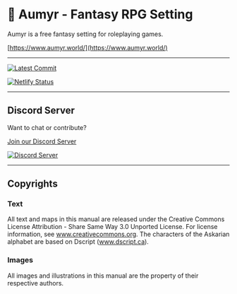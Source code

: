 # 📜 Aumyr - Fantasy RPG Setting

Aumyr is a free fantasy setting for roleplaying games.

[https://www.aumyr.world/](https://www.aumyr.world/)

---

[![Latest Commit](https://img.shields.io/github/last-commit/bertolinimarco/aumyr-rpg-setting/master.svg)](https://img.shields.io/github/last-commit/bertolinimarco/aumyr-rpg-setting/master.svg)

[![Netlify Status](https://api.netlify.com/api/v1/badges/d7e3b541-4418-4427-8a72-4bbad04c9f32/deploy-status)](https://app.netlify.com/sites/aumyr-rpg-setting/deploys)

---

## Discord Server

Want to chat or contribute?

[Join our Discord Server](https://discord.gg/HP9bA4Z)

[![Discord Server](https://img.shields.io/discord/575987423893258250.svg)](https://img.shields.io/discord/575987423893258250.svg)

---

## Copyrights

### Text

All text and maps in this manual are released under the Creative Commons License Attribution - Share Same Way 3.0 Unported License. For license information, see www.creativecommons.org. The characters of the Askarian alphabet are based on Dscript (www.dscript.ca).

### Images

All images and illustrations in this manual are the property of their respective authors.
